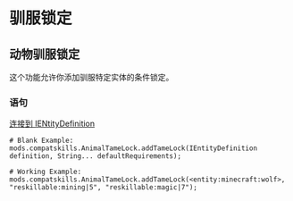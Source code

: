 # 驯服锁定

## 动物驯服锁定
这个功能允许你添加驯服特定实体的条件锁定。

### 语句
[连接到 IENtityDefinition](/Vanilla/Entities/IEntityDefinition/)

```
# Blank Example:
mods.compatskills.AnimalTameLock.addTameLock(IEntityDefinition definition, String... defaultRequirements);

# Working Example:
mods.compatskills.AnimalTameLock.addTameLock(<entity:minecraft:wolf>, "reskillable:mining|5", "reskillable:magic|7");
```